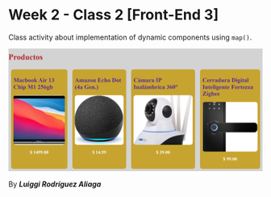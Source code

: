 # Week 2 - Class 2 [Front-End 3]

Class activity about implementation of dynamic components
using `map()`.

![Screenshot](./src/assets/screenshot.png)

By ***Luiggi Rodríguez Aliaga***
